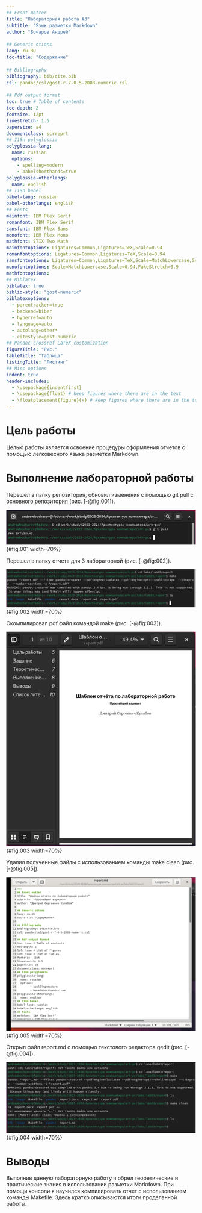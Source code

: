```yaml
---
## Front matter
title: "Лабораторная работа №3"
subtitle: "Язык разметки Markdown"
author: "Бочаров Андрей"

## Generic otions
lang: ru-RU
toc-title: "Содержание"

## Bibliography
bibliography: bib/cite.bib
csl: pandoc/csl/gost-r-7-0-5-2008-numeric.csl

## Pdf output format
toc: true # Table of contents
toc-depth: 2
fontsize: 12pt
linestretch: 1.5
papersize: a4
documentclass: scrreprt
## I18n polyglossia
polyglossia-lang:
  name: russian
  options:
	- spelling=modern
	- babelshorthands=true
polyglossia-otherlangs:
  name: english
## I18n babel
babel-lang: russian
babel-otherlangs: english
## Fonts
mainfont: IBM Plex Serif
romanfont: IBM Plex Serif
sansfont: IBM Plex Sans
monofont: IBM Plex Mono
mathfont: STIX Two Math
mainfontoptions: Ligatures=Common,Ligatures=TeX,Scale=0.94
romanfontoptions: Ligatures=Common,Ligatures=TeX,Scale=0.94
sansfontoptions: Ligatures=Common,Ligatures=TeX,Scale=MatchLowercase,Scale=0.94
monofontoptions: Scale=MatchLowercase,Scale=0.94,FakeStretch=0.9
mathfontoptions:
## Biblatex
biblatex: true
biblio-style: "gost-numeric"
biblatexoptions:
  - parentracker=true
  - backend=biber
  - hyperref=auto
  - language=auto
  - autolang=other*
  - citestyle=gost-numeric
## Pandoc-crossref LaTeX customization
figureTitle: "Рис."
tableTitle: "Таблица"
listingTitle: "Листинг"
## Misc options
indent: true
header-includes:
  - \usepackage{indentfirst}
  - \usepackage{float} # keep figures where there are in the text
  - \floatplacement{figure}{H} # keep figures where there are in the text
---
```


# Цель работы

Целью работы является освоение процедуры оформления отчетов с помощью легковесного
языка разметки Markdown.

# Выполнение лабораторной работы
Перешел в папку репозитория, обновил изменения с помощью git pull с основного репозитория (рис. [-@fig:001]).

![Папка проекта](image/1.png){#fig:001 width=70%}

Перешел в папку отчета для 3 лабораторной (рис. [-@fig:002]).

![Директория с отчетом отчета](image/2.png){#fig:002 width=70%}

Скомпилировал pdf файл командой make (рис. [-@fig:003]).

![Выполнение команды make](image/3.png){#fig:003 width=70%}

Удалил полученные файлы с использованием команды make clean (рис. [-@fig:005]).

![Выполнение команды make clean](image/5.png){#fig:005 width=70%}

Открыл файл report.md c помощью текстового редактора gedit (рис. [-@fig:004]).

![Выполнение команды gedit](image/4.png){#fig:004 width=70%}

# Выводы
Выполнив данную лабораторную работу я обрел теоретические и практические знания в использовании разметки Markdown. При помощи консоли я научился компилировать отчет с использованием команды Makefile.
Здесь кратко описываются итоги проделанной работы.
